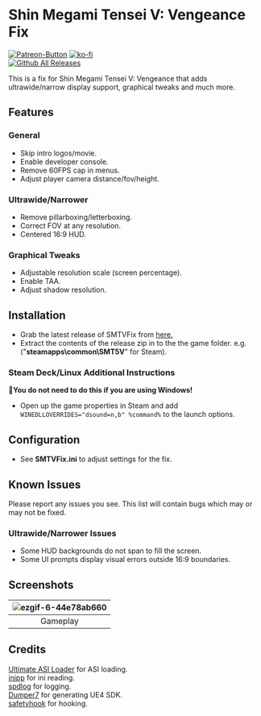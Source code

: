 # Shin Megami Tensei V: Vengeance Fix
[![Patreon-Button](https://github.com/Lyall/SMTVFix/assets/695941/e6c60210-6f5e-460a-ad73-a66387e7b5d9)](https://www.patreon.com/Wintermance) [![ko-fi](https://ko-fi.com/img/githubbutton_sm.svg)](https://ko-fi.com/W7W01UAI9)<br />
[![Github All Releases](https://img.shields.io/github/downloads/Lyall/SMTVFix/total.svg)](https://github.com/Lyall/SMTVFix/releases)

This is a fix for Shin Megami Tensei V: Vengeance that adds ultrawide/narrow display support, graphical tweaks and much more.

## Features
### General
- Skip intro logos/movie.
- Enable developer console.
- Remove 60FPS cap in menus.
- Adjust player camera distance/fov/height.

### Ultrawide/Narrower
- Remove pillarboxing/letterboxing.
- Correct FOV at any resolution.
- Centered 16:9 HUD.

### Graphical Tweaks
- Adjustable resolution scale (screen percentage).
- Enable TAA.
- Adjust shadow resolution.

## Installation
- Grab the latest release of SMTVFix from [here.](https://github.com/Lyall/SMTVFix/releases)
- Extract the contents of the release zip in to the the game folder. e.g. ("**steamapps\common\SMT5V**" for Steam).

### Steam Deck/Linux Additional Instructions
🚩**You do not need to do this if you are using Windows!**
- Open up the game properties in Steam and add `WINEDLLOVERRIDES="dsound=n,b" %command%` to the launch options.

## Configuration
- See **SMTVFix.ini** to adjust settings for the fix.

## Known Issues
Please report any issues you see.
This list will contain bugs which may or may not be fixed.

### Ultrawide/Narrower Issues
- Some HUD backgrounds do not span to fill the screen.
- Some UI prompts display visual errors outside 16:9 boundaries.

## Screenshots
| ![ezgif-6-44e78ab660](https://github.com/Lyall/SMTVFix/assets/695941/1db582c4-2fe6-4a6a-8c1d-a44f5c96252f) |
|:--:|
| Gameplay |

## Credits
[Ultimate ASI Loader](https://github.com/ThirteenAG/Ultimate-ASI-Loader) for ASI loading. <br />
[inipp](https://github.com/mcmtroffaes/inipp) for ini reading. <br />
[spdlog](https://github.com/gabime/spdlog) for logging. <br />
[Dumper7](https://github.com/Encryqed/Dumper-7) for generating UE4 SDK. <br />
[safetyhook](https://github.com/cursey/safetyhook) for hooking.

